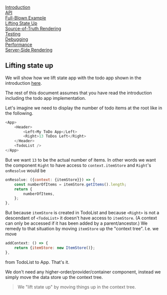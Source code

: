 <!---






    WARNING, READ THIS.
    This is a computed file. Do not edit.
    Edit `/docs/lifting-state-up.template.md` instead.












    WARNING, READ THIS.
    This is a computed file. Do not edit.
    Edit `/docs/lifting-state-up.template.md` instead.












    WARNING, READ THIS.
    This is a computed file. Do not edit.
    Edit `/docs/lifting-state-up.template.md` instead.












    WARNING, READ THIS.
    This is a computed file. Do not edit.
    Edit `/docs/lifting-state-up.template.md` instead.












    WARNING, READ THIS.
    This is a computed file. Do not edit.
    Edit `/docs/lifting-state-up.template.md` instead.






-->
[Introduction](/../../)<br/>
[API](/docs/api.md)<br/>
[Full-Blown Example](/docs/full-blown-example.md)<br/>
[Lifting State Up](/docs/lifting-state-up.md)<br/>
[Source-of-Truth Rendering](/docs/source-of-truth-rendering.md)<br/>
[Testing](/docs/testing.md)<br/>
[Debugging](/docs/debugging.md)<br/>
[Performance](/docs/performance.md)<br/>
[Server-Side Rendering](/docs/server-side-rendering.md)

## Lifting state up

We will show how we lift state app with the todo app shown in the introduction [here]('/../../#a-todo-list-app-with-reprop).

The rest of this document assumes that you have read the introduction including the todo app implementation.

Let's imagine we need to display the number of todo items at the root like in the following.

~~~js
<App>
    <Header>
        <Left>My ToDo App</Left>
        <Right>13 ToDos Left</Right>
    </Header>
    <TodoList />
</App>
~~~

But we want `13` to be the actual number of items.
In other words we want the component `Right` to have access to `context.itemStore`
and `Right`'s `onResolve` would be

~~~js
onResolve: ({context: {itemStore}}) => {
    const numberOfItems = itemStore.getItems().length;
    return {
        numberOfItems,
    };
},
~~~

But because `itemStore` is created in TodoList and because `<Right>` is not a descendant of `<TodoList>` it doesn't have access to `itemStore`.
(A context can only be accessed if it has been added by a parent/ancestor.)
We remedy to that situation by moving `itemStore` up the "context tree".
I.e. we move
~~~js
addContext: () => {
    return {itemStore: new ItemStore()};
},
~~~
from TodoList to App. That's it.

We don't need any higher-order/provider/container component, instead we simply move the data store up the context tree.

> We "lift state up" by moving things up in the context tree.


<!---






    WARNING, READ THIS.
    This is a computed file. Do not edit.
    Edit `/docs/lifting-state-up.template.md` instead.












    WARNING, READ THIS.
    This is a computed file. Do not edit.
    Edit `/docs/lifting-state-up.template.md` instead.












    WARNING, READ THIS.
    This is a computed file. Do not edit.
    Edit `/docs/lifting-state-up.template.md` instead.












    WARNING, READ THIS.
    This is a computed file. Do not edit.
    Edit `/docs/lifting-state-up.template.md` instead.












    WARNING, READ THIS.
    This is a computed file. Do not edit.
    Edit `/docs/lifting-state-up.template.md` instead.






-->
